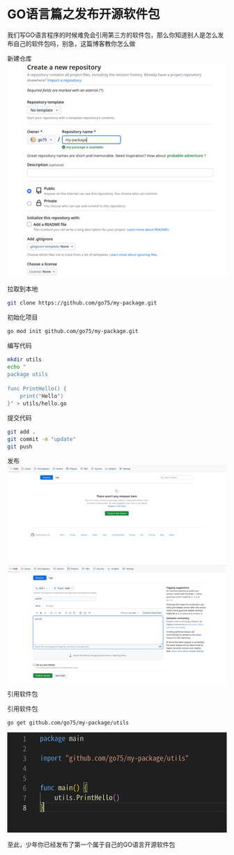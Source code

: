 # GO语言篇之发布开源软件包

我们写GO语言程序的时候难免会引用第三方的软件包，那么你知道别人是怎么发布自己的软件包吗，别急，这篇博客教你怎么做

新建仓库
![Alt text](1.png)

拉取到本地
```sh
git clone https://github.com/go75/my-package.git
```

初始化项目
```sh
go mod init github.com/go75/my-package.git
```

编写代码
```sh
mkdir utils
echo "
package utils

func PrintHello() {
    print("Hello")
}" > utils/hello.go
```

提交代码
```sh
git add .
git commit -m "update"
git push
```

发布
![Alt text](2.png)
![Alt text](3.png)

引用软件包

引用软件包
```sh
go get github.com/go75/my-package/utils
```
![Alt text](4.png)


至此，少年你已经发布了第一个属于自己的GO语言开源软件包